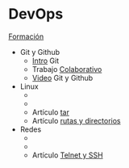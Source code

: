 # DevOps

[Formación](https://app.aluracursos.com/formacion-devops)

- Git y Github
  - [Intro](../005_Git_y_github/README.md) Git
  - Trabajo [Colaborativo](.../005_Git_y_github/colab.md)
  - [Video](https://www.youtube.com/watch?v=-LmFK6skG7s&t=3s) Git y Github
- Linux
  - []()
  - []()
  - Artículo
  [tar](https://www.aluracursos.com/blog/Linux-comprimiendo-y-descomprimiendo-archivos-con-el-tar)
  - Artículo
  [rutas y directorios](https://www.aluracursos.com/blog/trabajando-con-caminos-y-carpetas-en-el-terminal)
- Redes
  - []()
  - []()
  - Artículo
  [Telnet y SSH](https://www.aluracursos.com/blog/ssh-telnet-y-las-diferencias-para-conectar-en-un-servidor)

